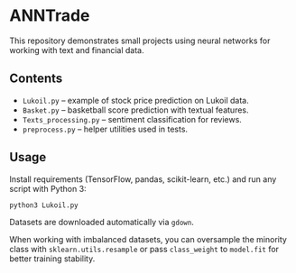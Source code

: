 # ANNTrade

This repository demonstrates small projects using neural networks for working with text and financial data.

## Contents
- `Lukoil.py` – example of stock price prediction on Lukoil data.
- `Basket.py` – basketball score prediction with textual features.
- `Texts_processing.py` – sentiment classification for reviews.
- `preprocess.py` – helper utilities used in tests.

## Usage
Install requirements (TensorFlow, pandas, scikit-learn, etc.) and run any script with Python 3:

```bash
python3 Lukoil.py
```

Datasets are downloaded automatically via `gdown`.

When working with imbalanced datasets, you can oversample the minority
class with `sklearn.utils.resample` or pass `class_weight` to
`model.fit` for better training stability.
